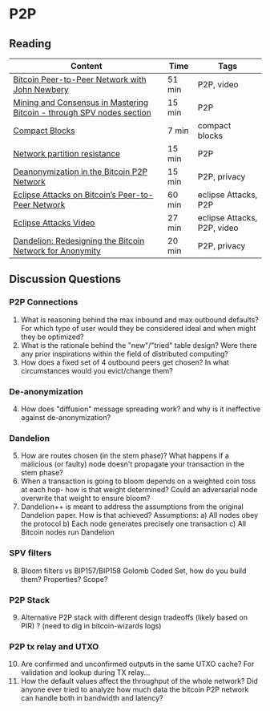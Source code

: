 # P2P

## Reading

| Content                                                                                       | Time  | Tags                    |
|-----------------------------------------------------------------------------------------------|-------|-------------------------|
[Bitcoin Peer-to-Peer Network with John Newbery](https://youtu.be/eVerdR2hOMw) | 51 min | P2P, video |
[Mining and Consensus in Mastering Bitcoin - through SPV nodes section](https://github.com/bitcoinbook/bitcoinbook/blob/f8b883dcd4e3d1b9adf40fed59b7e898fbd9241f/ch08.asciidoc#network-discovery) | 15 min | P2P |
[Compact Blocks](https://bitcoincore.org/en/2016/06/07/compact-blocks-faq/) | 7 min | compact blocks |
[Network partition resistance](https://gist.github.com/sdaftuar/c2a3320c751efb078a7c1fd834036cb0) | 15 min | P2P |
[Deanonymization in the Bitcoin P2P Network](https://papers.nips.cc/paper/6735-deanonymization-in-the-bitcoin-P2P-network.pdf) | 15 min | P2P, privacy |
[Eclipse Attacks on Bitcoin’s Peer-to-Peer Network ](https://eprint.iacr.org/2015/263.pdf) | 60 min | eclipse Attacks, P2P |
[Eclipse Attacks Video](https://www.usenix.org/node/190891) | 27 min | eclipse Attacks, P2P, video |
[Dandelion: Redesigning the Bitcoin Network for Anonymity](https://arxiv.org/pdf/1701.04439.pdf) | 20 min | P2P, privacy |


## Discussion Questions

### P2P Connections
1. What is reasoning behind the max inbound and max outbound defaults? For which type of user would they be considered ideal and when might they be optimized?
2. What is the rationale behind the "new"/"tried" table design? Were there any prior inspirations within the field of distributed computing?
3. How does a fixed set of 4 outbound peers get chosen? In what circumstances would you evict/change them?

### De-anonymization
4. How does "diffusion" message spreading work? and why is it ineffective against de-anonymization?

### Dandelion
5. How are routes chosen (in the stem phase)? What happens if a malicious (or faulty) node doesn't propagate your transaction in the stem phase?
6. When a transaction is going to bloom depends on a weighted coin toss at each hop- how is that weight determined? Could an adversarial node overwrite that weight to ensure bloom?
7. Dandelion++ is meant to address the assumptions from the original Dandelion paper. How is that achieved?
Assumptions:
  a) All nodes obey the protocol
  b) Each node generates precisely one transaction
  c) All Bitcoin nodes run Dandelion

### SPV filters
8. Bloom filters vs BIP157/BIP158 Golomb Coded Set, how do you build them? Properties? Scope?

### P2P Stack
9. Alternative P2P stack with different design tradeoffs (likely based on PIR) ? (need to dig in bitcoin-wizards logs)

### P2P tx relay and UTXO
10. Are confirmed and unconfirmed outputs in the same UTXO cache? For validation and lookup during TX relay...
11. How the default values affect the throughput of the whole network? Did anyone ever tried to analyze how much data the bitcoin P2P network can handle both in bandwidth and latency?
